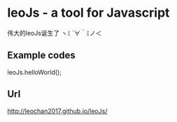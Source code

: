 # leoJs - a tool for Javascript
伟大的leoJs诞生了 ヽﾐ ´∀｀ﾐノ＜ 


## Example codes
leoJs.helloWorld();


## Url
http://leochan2017.github.io/leoJs/




